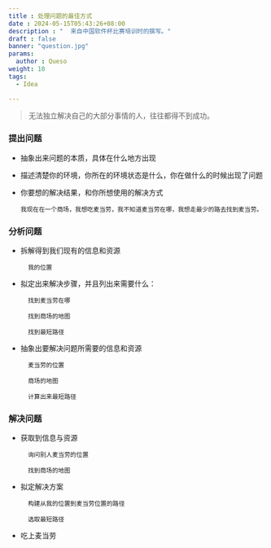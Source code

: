 ```yaml
---
title : 处理问题的最佳方式
date : 2024-05-15T05:43:26+08:00
description : "  来自中国软件杯比赛培训时的撰写。"
draft : false
banner: "question.jpg"
params:
  author : Queso
weight: 10
tags:
  - Idea

---
```



> 无法独立解决自己的大部分事情的人，往往都得不到成功。


### 提出问题



- 抽象出来问题的本质，具体在什么地方出现

- 描述清楚你的环境，你所在的环境状态是什么，你在做什么的时候出现了问题

- 你要想的解决结果，和你所想使用的解决方式

	```
  我现在在一个商场，我想吃麦当劳，我不知道麦当劳在哪，我想走最少的路去找到麦当劳。
  ```



### 分析问题



- 拆解得到我们现有的信息和资源
  ```
	我的位置
  ```


- 拟定出来解决步骤，并且列出来需要什么：
  ```
	找到麦当劳在哪

	找到商场的地图

	找到最短路径

  ```

- 抽象出要解决问题所需要的信息和资源
  ```
	麦当劳的位置

	商场的地图

	计算出来最短路径

  ```


### 解决问题

- 获取到信息与资源
  ```
	询问别人麦当劳的位置

	找到商场的地图

  ```
- 拟定解决方案
  ```
	构建从我的位置到麦当劳位置的路径

	选取最短路径

  ```


- 吃上麦当劳



